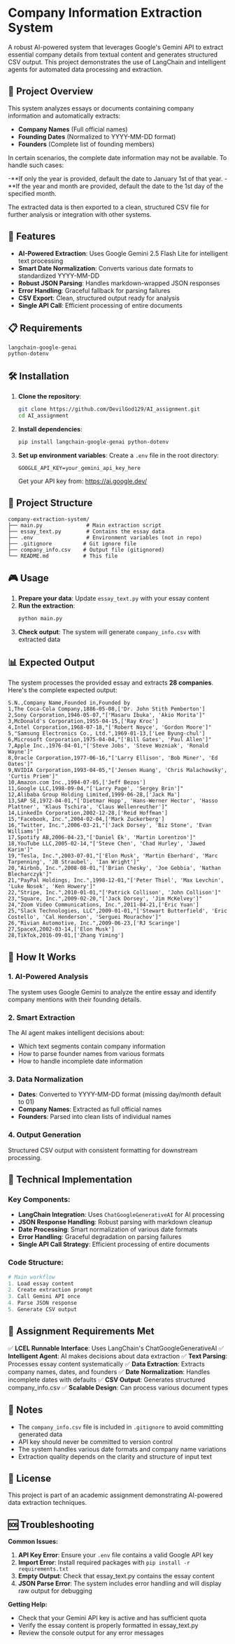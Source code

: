 # Company Information Extraction System

A robust AI-powered system that leverages Google's Gemini API to extract essential company details from textual content and generates structured CSV output. This project demonstrates the use of LangChain and intelligent agents for automated data processing and extraction.

## 🎯 Project Overview

This system analyzes essays or documents containing company information and automatically extracts:

- **Company Names** (Full official names)
- **Founding Dates** (Normalized to YYYY-MM-DD format)
- **Founders** (Complete list of founding members)

In certain scenarios, the complete date information may not be available. To handle such cases:

-**If only the year is provided, default the date to January 1st of that year. 
-**If the year and month are provided, default the date to the 1st day of the specified month.

The extracted data is then exported to a clean, structured CSV file for further analysis or integration with other systems.

## 🚀 Features

- **AI-Powered Extraction**: Uses Google Gemini 2.5 Flash Lite for intelligent text processing
- **Smart Date Normalization**: Converts various date formats to standardized YYYY-MM-DD
- **Robust JSON Parsing**: Handles markdown-wrapped JSON responses
- **Error Handling**: Graceful fallback for parsing failures
- **CSV Export**: Clean, structured output ready for analysis
- **Single API Call**: Efficient processing of entire documents

## 📋 Requirements

```
langchain-google-genai
python-dotenv
```

## 🛠️ Installation

1. **Clone the repository**:

   ```bash
   git clone https://github.com/DevilGod129/AI_assignment.git
   cd AI_assignment
   ```

2. **Install dependencies**:

   ```bash
   pip install langchain-google-genai python-dotenv
   ```

3. **Set up environment variables**:
   Create a `.env` file in the root directory:

   ```
   GOOGLE_API_KEY=your_gemini_api_key_here
   ```

   Get your API key from: https://ai.google.dev/

## 📁 Project Structure

```
company-extraction-system/
├── main.py              # Main extraction script
├── essay_text.py        # Contains the essay data
├── .env                 # Environment variables (not in repo)
├── .gitignore          # Git ignore file
├── company_info.csv    # Output file (gitignored)
└── README.md           # This file
```

## 🎮 Usage

1. **Prepare your data**: Update `essay_text.py` with your essay content
2. **Run the extraction**:
   ```bash
   python main.py
   ```
3. **Check output**: The system will generate `company_info.csv` with extracted data

## 📊 Expected Output

The system processes the provided essay and extracts **28 companies**. Here's the complete expected output:

```csv
S.N.,Company Name,Founded in,Founded by
1,The Coca-Cola Company,1886-05-08,['Dr. John Stith Pemberton']
2,Sony Corporation,1946-05-07,"['Masaru Ibuka', 'Akio Morita']"
3,McDonald's Corporation,1955-04-15,['Ray Kroc']
4,Intel Corporation,1968-07-18,"['Robert Noyce', 'Gordon Moore']"
5,"Samsung Electronics Co., Ltd.",1969-01-13,['Lee Byung-chul']
6,Microsoft Corporation,1975-04-04,"['Bill Gates', 'Paul Allen']"
7,Apple Inc.,1976-04-01,"['Steve Jobs', 'Steve Wozniak', 'Ronald Wayne']"
8,Oracle Corporation,1977-06-16,"['Larry Ellison', 'Bob Miner', 'Ed Oates']"
9,NVIDIA Corporation,1993-04-05,"['Jensen Huang', 'Chris Malachowsky', 'Curtis Priem']"
10,Amazon.com Inc.,1994-07-05,['Jeff Bezos']
11,Google LLC,1998-09-04,"['Larry Page', 'Sergey Brin']"
12,Alibaba Group Holding Limited,1999-06-28,['Jack Ma']
13,SAP SE,1972-04-01,"['Dietmar Hopp', 'Hans-Werner Hector', 'Hasso Plattner', 'Klaus Tschira', 'Claus Wellenreuther']"
14,LinkedIn Corporation,2002-12-28,['Reid Hoffman']
15,"Facebook, Inc.",2004-02-04,['Mark Zuckerberg']
16,"Twitter, Inc.",2006-03-21,"['Jack Dorsey', 'Biz Stone', 'Evan Williams']"
17,Spotify AB,2006-04-23,"['Daniel Ek', 'Martin Lorentzon']"
18,YouTube LLC,2005-02-14,"['Steve Chen', 'Chad Hurley', 'Jawed Karim']"
19,"Tesla, Inc.",2003-07-01,"['Elon Musk', 'Martin Eberhard', 'Marc Tarpenning', 'JB Straubel', 'Ian Wright']"
20,"Airbnb, Inc.",2008-08-01,"['Brian Chesky', 'Joe Gebbia', 'Nathan Blecharczyk']"
21,"PayPal Holdings, Inc.",1998-12-01,"['Peter Thiel', 'Max Levchin', 'Luke Nosek', 'Ken Howery']"
22,"Stripe, Inc.",2010-01-01,"['Patrick Collison', 'John Collison']"
23,"Square, Inc.",2009-02-20,"['Jack Dorsey', 'Jim McKelvey']"
24,"Zoom Video Communications, Inc.",2011-04-21,['Eric Yuan']
25,"Slack Technologies, LLC",2009-01-01,"['Stewart Butterfield', 'Eric Costello', 'Cal Henderson', 'Serguei Mourachov']"
26,"Rivian Automotive, Inc.",2009-06-23,['RJ Scaringe']
27,SpaceX,2002-03-14,['Elon Musk']
28,TikTok,2016-09-01,['Zhang Yiming']

```

## 🧠 How It Works

### 1. **AI-Powered Analysis**

The system uses Google Gemini to analyze the entire essay and identify company mentions with their founding details.

### 2. **Smart Extraction**

The AI agent makes intelligent decisions about:

- Which text segments contain company information
- How to parse founder names from various formats
- How to handle incomplete date information

### 3. **Data Normalization**

- **Dates**: Converted to YYYY-MM-DD format (missing day/month default to 01)
- **Company Names**: Extracted as full official names
- **Founders**: Parsed into clean lists of individual names

### 4. **Output Generation**

Structured CSV output with consistent formatting for downstream processing.

## 🔧 Technical Implementation

### Key Components:

- **LangChain Integration**: Uses `ChatGoogleGenerativeAI` for AI processing
- **JSON Response Handling**: Robust parsing with markdown cleanup
- **Date Processing**: Smart normalization of various date formats
- **Error Handling**: Graceful degradation on parsing failures
- **Single API Call Strategy**: Efficient processing of entire documents

### Code Structure:

```python
# Main workflow
1. Load essay content
2. Create extraction prompt
3. Call Gemini API once
4. Parse JSON response
5. Generate CSV output
```

## 🎯 Assignment Requirements Met

✅ **LCEL Runnable Interface**: Uses LangChain's ChatGoogleGenerativeAI
✅ **Intelligent Agent**: AI makes decisions about data extraction
✅ **Text Parsing**: Processes essay content systematically
✅ **Data Extraction**: Extracts company names, dates, and founders
✅ **Date Normalization**: Handles incomplete dates with defaults
✅ **CSV Output**: Generates structured company_info.csv
✅ **Scalable Design**: Can process various document types

## 🚨 Notes

- The `company_info.csv` file is included in `.gitignore` to avoid committing generated data
- API key should never be committed to version control
- The system handles various date formats and company name variations
- Extraction quality depends on the clarity and structure of input text

## 📄 License

This project is part of an academic assignment demonstrating AI-powered data extraction techniques.

## 🆘 Troubleshooting

**Common Issues:**

1. **API Key Error**: Ensure your `.env` file contains a valid Google API key
2. **Import Error**: Install required packages with `pip install -r requirements.txt`
3. **Empty Output**: Check that essay_text.py contains the essay content
4. **JSON Parse Error**: The system includes error handling and will display raw output for debugging

**Getting Help:**

- Check that your Gemini API key is active and has sufficient quota
- Verify the essay content is properly formatted in essay_text.py
- Review the console output for any error messages
